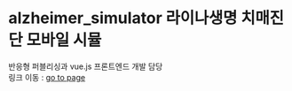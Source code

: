 # alzheimer_simulator 라이나생명 치매진단 모바일 시뮬



반응형 퍼블리싱과 vue.js 프론트엔드 개발 담당</br>
링크 이동 : <a href="https://nyhya.cafe24.com/project/project02/prudential-financial-simulation/index.html#/" target="_blank">go to page</a>

